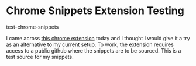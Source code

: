 # Chrome Snippets Extension Testing
test-chrome-snippets

I came across [this chrome extension](https://chrome.google.com/webstore/detail/snippets/dcibnkkafifbanoclgjbkmkbogijndin) today and I thought I would give it a try as an alternative to my current setup. To work, the extension requires access to a public github where the snippets are to be sourced. This is a test source for my snippets.
